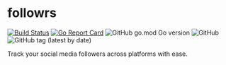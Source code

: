 # followrs
[![Build Status](https://travis-ci.com/jake-hansen/followrs.svg?token=HxiSsV9Yc7FqVgAY9svs&branch=main)](https://travis-ci.com/jake-hansen/followrs)
[![Go Report Card](https://goreportcard.com/badge/github.com/jake-hansen/followrs)](https://goreportcard.com/report/github.com/jake-hansen/followrs)
![GitHub go.mod Go version](https://img.shields.io/github/go-mod/go-version/jake-hansen/followrs)
![GitHub](https://img.shields.io/github/license/jake-hansen/followrs)
![GitHub tag (latest by date)](https://img.shields.io/github/v/tag/jake-hansen/followrs)

Track your social media followers across platforms with ease.
